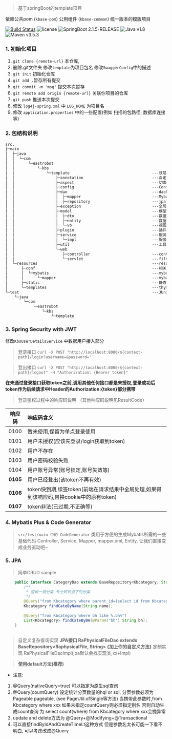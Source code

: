 > 基于springBoot的template项目

依赖公共pom (`kbase-pom`) 公用组件 (`kbase-common`) 统一版本的模版项目

>
[![Build Status](https://travis-ci.org/Yogurt-lei/kbase-template.svg?branch=develop)](https://travis-ci.org/Yogurt-lei/kbase-template)
![license](https://img.shields.io/github/license/mashape/apistatus.svg)
![SpringBoot 2.1.5-RELEASE](https://img.shields.io/badge/SpringBoot-2.1.5--RELEASE-green.svg)
![Java v1.8](https://img.shields.io/badge/Java-v1.8.0__162-blue.svg)
![Maven v3.5.3](https://img.shields.io/badge/Maven-v3.5.3-blue.svg)


### 1. 初始化项目

1. `git clone {remote-url}` 本仓库, 
2. 删除.git文件夹 修改`template`为项目包名 修改`SwaggerConfig`中的描述
3. `git init` 初始化仓库 
4. `git add .`暂存所有提交 
5. `git commit -m 'msg'` 提交本次暂存 
6. `git remote add origin {remote-url}` 关联你项目的仓库
7. `git push` 推送本次提交
8. 修改 `log4j-spring.xml` 中 `LOG_HOME` 为项目名
9. 修改 `application.properties` 中的一些配置(例如 扫描的包路径, 数据库连接等)


### 2. 包结构说明
```markdown
src.
├─main
│  ├─java
│  │  └─com
│  │      └─eastrobot
│  │          └─kbs
│  │              └─template                                    ---该层为基本路径 clone 完更改为项目名
│  │                  ├─annotation                              ---自定义注解
│  │                  ├─aspect                                  ---切面
│  │                  ├─config                                  ---Configuration 及 Properties
│  │                  ├─dao                                     ---dao层
│  │                  │  ├─mapper                               ---Mybatis mapper interface
│  │                  │  ├─repository                           ---jpa
│  │                  ├─exception                               ---全局异常捕获及定义异常定义
│  │                  ├─model                                   ---模型层
│  │                  │  ├─dto                                  ---数据传输对象: 必须实现序列化接口(Serializable)如果多模块交互 对象包装为dto,内部流转使用类实例对象传输 外部流转toString为Json传输
│  │                  │  ├─entity                               ---数据库实体映射对象: 封装查询结果及数据库交互的CRUD操作
│  │                  │  └─vo                                   ---视图对象: Controller传入对象,必须实现序列化接口(Serializable) 使用hibernate-validater校验通过后才能在Service层使用
│  │                  ├─plugin                                  ---插件层, 易于被切换的工具, 对第三方jar的扩展, 可以被其他项目共用以至抽取到kbase-common包的内容,相比当前项目中的util更加抽象
│  │                  ├─service                                 ---服务层, 业务层 接口定义 所有方法必须有拥有非null的返回参数(或Optional), 根据面向对象请面向接口编程而非面向实现
│  │                  │  └─impl                                 ---服务层实现, 单一方法禁止超过80行. 如果拥有各个方法共有使用代码块抽取为当前内中的private方法, 如果有其他更多业务模块使用 抽取为Util公共方法
│  │                  ├─util                                    ---工具类
│  │                  └─web                                    
│  │                     ├─controller                           ---controller控制器层,逻辑对接前端,所有方法不允许为void, 必须有返回参数, 所有参数遵从`Swagger`接口定义      
│  │                     └─servlet                              ---filter listener servlet
│  └─resources                                                  ---resources
│      ├─conf                                                   ---相关属性配置 
│      │  └─mybatis                                             ---mybatis-config
│      │      └─mapper                                          ---mybatis-mapper
│      ├─static                                                 ---静态资源 js css images等
│      └─templates                                              ---thymeleaf freemarker等
└─test                                                          ---JUnit测试
    └─java
        └─com
            └─eastrobot
                └─kbs
                    └─template
```


### 3. Spring Security with JWT
修改`KbsUserDetailsService` 中数据用户接入部分
> 登录接口 `curl -X POST "http://localhost:8000/${context-path}/login?username=&password="` 

> 登出接口 `curl -X POST "http://localhost:8000/${context-path}/logout" -H "Authorization: {Bearer token}"` 

**在未通过登录接口获取token之前,调用其他任何接口都是未授权,登录成功后token作为后续请求中Header的Authorization:{token}部分携带**

> 登录鉴权过程中的响应码说明 （其他响应码说明见ResultCode）


| 响应码  | 响应码含义                                                   |
| :-----: | :----------------------------------------------------------- |
|   0100   | 暂未使用,保留为单点登录使用                                  |
|   0101   | 用户未授权(应该先登录/login获取到token)                      |
|   0102   | 用户不存在                                                   |
|   0103   | 用户密码校验失败                                             |
|   0104   | 用户账号异常(账号锁定,账号失效等)                            |
| **0105** | 用户已经登出(该token不再有效)                                |
| **0106** | token快到期,续签token(前端在请求结果中全局处理,如果得到该响应码,替换cookie中的原有token) |
| **0107** | token非法(已过期,不正确等)                                   |

### 4. Mybatis Plus & Code Generator

> `src/test/main 中的 CodeGenerator` 类用于方便的生成Mybatis所需的一些基础代码 Controller, Service, Mapper, mapper.xml, Entity, 让我们直接变成业务驱动吧~

### 5. JPA

> 简单CRUD sample

```java
    public interface CategoryDao extends BaseRepository<Kbcategory, String> {
        /**
         * 查询一级分类 专业知识点下的分类
         */
        @Query("from Kbcategory where parent_id=(select id from Kbcategory where name='专业知识点') and name=?1")
        Kbcategory findCateByName(String name);
    
        @Query("from Kbcategory where bh like %:bh%")
        List<Kbcategory> findCateByBH(@Param("bh") String bh);
    }
    
```
> 自定义复杂查询实现
**JPA接口 RaPhysicalFileDao extends BaseRepository<RaphysicalFile, String> {加上你的自定义方法}**
定制实现 RaPhysicalFileDaoImpl(jpa默认会找实现类,xx+Impl)

> **使用default方法(推荐)**


* 注意:
1. @Query(nativeQuery=true) 可以指定为原生sql查询
2. @Query(countQuery) 设定统计分页数量的hql or sql, 分页参数必须为Pageable pageable, (see PageUtil.ofSingle等方法)
当携带此参数时,from Kbcategory where xxx 如果未指定countQuery则必须指定别名 
否则自动生成count查询 为 select count(where) from Kbcategory where xxx会抛异常
3. update and delete方法为 @Query+@Modifying+@Transactional
4. 可以直接findByIdAndCreateTimeLt这种方式 但是参数名太长可能一下看不明白, 可以考虑改成@Query
